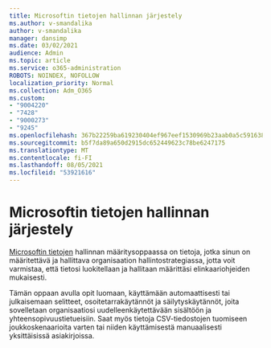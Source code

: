 ```yaml
---
title: Microsoftin tietojen hallinnan järjestely
ms.author: v-smandalika
author: v-smandalika
manager: dansimp
ms.date: 03/02/2021
audience: Admin
ms.topic: article
ms.service: o365-administration
ROBOTS: NOINDEX, NOFOLLOW
localization_priority: Normal
ms.collection: Adm_O365
ms.custom:
- "9004220"
- "7428"
- "9000273"
- "9245"
ms.openlocfilehash: 367b22259ba619230404ef967eef1530969b23aab0a5c5916382fd19cdb5986d
ms.sourcegitcommit: b5f7da89a650d2915dc652449623c78be6247175
ms.translationtype: MT
ms.contentlocale: fi-FI
ms.lasthandoff: 08/05/2021
ms.locfileid: "53921616"
---
```

# <a name="set-up-microsoft-information-governance"></a>Microsoftin tietojen hallinnan järjestely

[Microsoftin tietojen](https://go.microsoft.com/fwlink/?linkid=2146529) hallinnan määritysoppaassa on tietoja, jotka sinun on määritettävä ja hallittava organisaation hallintostrategiassa, jotta voit varmistaa, että tietosi luokitellaan ja hallitaan määrittäsi elinkaariohjeiden mukaisesti.

Tämän oppaan avulla opit luomaan, käyttämään automaattisesti tai julkaisemaan selitteet, osoitetarrakäytännöt ja säilytyskäytännöt, joita sovelletaan organisaatiosi uudelleenkäytettävään sisältöön ja yhteensopivuustietueisiin. Saat myös tietoja CSV-tiedostojen tuomiseen joukkoskenaarioita varten tai niiden käyttämisestä manuaalisesti yksittäisissä asiakirjoissa.
